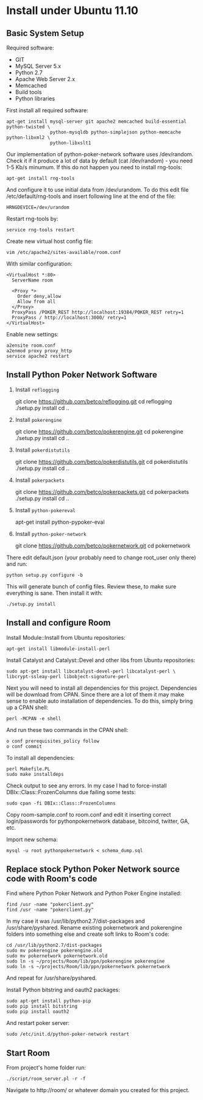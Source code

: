 Install under Ubuntu 11.10
==========================

Basic System Setup
------------------

Required software:

* GIT
* MySQL Server 5.x
* Python 2.7
* Apache Web Server 2.x
* Memcached
* Build tools
* Python libraries

First install all required software:

    apt-get install mysql-server git apache2 memcached build-essential python-twisted \
                    python-mysqldb python-simplejson python-memcache python-libxml2 \
                    python-libxslt1

Our implementation of python-poker-network software uses /dev/random. Check it
if it produce a lot of data by default (cat /dev/random) - you need 1-5 Kb/s
minumum. If this do not happen you need to install rng-tools:

    apt-get install rng-tools

And configure it to use initial data from /dev/urandom. To do this edit file
/etc/default/rng-tools and insert following line at the end of the file:

    HRNGDEVICE=/dev/urandom

Restart rng-tools by:

    service rng-tools restart

Create new virtual host config file:

    vim /etc/apache2/sites-available/room.conf

With similar configuration:

    <VirtualHost *:80>
      ServerName room

      <Proxy *>
        Order deny,allow
        Allow from all
      </Proxy>
      ProxyPass /POKER_REST http://localhost:19384/POKER_REST retry=1
      ProxyPass / http://localhost:3000/ retry=1
    </VirtualHost>

Enable new settings:

    a2ensite room.conf
    a2enmod proxy proxy_http
    service apache2 restart

Install Python Poker Network Software
-------------------------------------

1. Install `reflogging`

    git clone https://github.com/betco/reflogging.git
    cd reflogging
    ./setup.py install
    cd ..

2. Install `pokerengine`

    git clone https://github.com/betco/pokerengine.git
    cd pokerengine
    ./setup.py install
    cd ..

3. Install `pokerdistutils`

    git clone https://github.com/betco/pokerdistutils.git
    cd pokerdistutils
    ./setup.py install
    cd ..

4. Install `pokerpackets`

    git clone https://github.com/betco/pokerpackets.git
    cd pokerpackets
    ./setup.py install
    cd ..

5. Install `python-pokereval`

    apt-get install python-pypoker-eval

6. Install `python-poker-network`

    git clone https://github.com/betco/pokernetwork.git
    cd pokernetwork

There edit default.json (your probably need to change root_user only there) and run:

    python setup.py configure -b

This will generate bunch of config files. Review these, to make sure everything is sane. Then install it with:

    ./setup.py install

Install and configure Room
--------------------------

Install Module::Install from Ubuntu repositories:

    apt-get install libmodule-install-perl


Install Catalyst and Catalyst::Devel and other libs from Ubuntu repositories:

    sudo apt-get install libcatalyst-devel-perl libcatalyst-perl \
    libcrypt-ssleay-perl libobject-signature-perl


Next you will need to install all dependencies for this project. Dependencies 
will be download from CPAN. Since there are a lot of them it may make sense 
to enable auto installation of dependencies. To do this, simply bring up a 
CPAN shell:

    perl -MCPAN -e shell


And run these two commands in the CPAN shell:

    o conf prerequisites_policy follow
    o conf commit


To install all dependencies:

    perl Makefile.PL
    sudo make installdeps

Check output to see any errors. In my case I had to force-install DBIx::Class::FrozenColumns
due failing some tests:

    sudo cpan -fi DBIx::Class::FrozenColumns

Copy room-sample.conf to room.conf and edit it inserting correct login/passwords
for pythonpokernetwork database, bitcoind, twitter, GA, etc.

Import new schema:

    mysql -u root pythonpokernetwork < schema_dump.sql


Replace stock Python Poker Network source code with Room's code
---------------------------------------------------------------

Find where Python Poker Network and Python Poker Engine installed:

    find /usr -name "pokerclient.py"
    find /usr -name "pokerclient.py"

In my case it was /usr/lib/python2.7/dist-packages and /usr/share/pyshared. 
Rename existing pokernetwork and pokerengine folders into something else 
and create soft links to Room's code:

    cd /usr/lib/python2.7/dist-packages
    sudo mv pokerengine pokerengine.old
    sudo mv pokernetwork pokernetwork.old
    sudo ln -s ~/projects/Room/lib/ppn/pokerengine pokerengine
    sudo ln -s ~/projects/Room/lib/ppn/pokernetwork pokernetwork

And repeat for /usr/share/pyshared.

Install Python bitstring and oauth2 packages:

    sudo apt-get install python-pip 
    sudo pip install bitstring 
    sudo pip install oauth2

And restart poker server:

    sudo /etc/init.d/python-poker-network restart


Start Room
----------

From project's home folder run:

    ./script/room_server.pl -r -f 

Navigate to http://room/ or whatever domain you created for this project.

